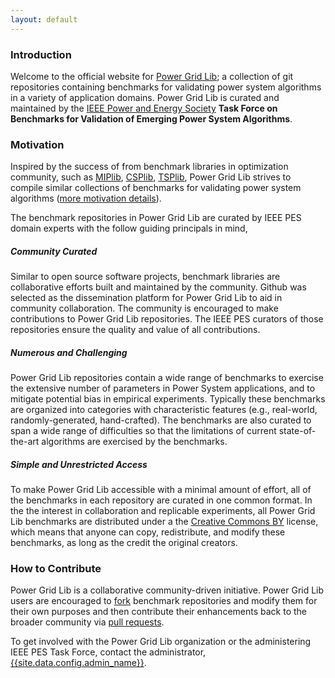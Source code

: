 ```yaml
---
layout: default
---
```


### Introduction

Welcome to the official website for [Power Grid Lib](https://github.com/power-grid-lib); a collection of git repositories containing benchmarks for validating power system algorithms in a variety of application domains.
Power Grid Lib is curated and maintained by the [IEEE Power and Energy Society](http://www.ieee-pes.org/) **Task Force on Benchmarks for Validation of Emerging Power System Algorithms**.


### Motivation

Inspired by the success of from benchmark libraries in optimization community, such as [MIPlib](http://miplib.zib.de/), [CSPlib](http://www.csplib.org/), [TSPlib](http://www.iwr.uni-heidelberg.de/groups/comopt/software/TSPLIB95/), Power Grid Lib strives to compile similar collections of benchmarks for validating power system algorithms ([more motivation details](https://www.youtube.com/watch?v=8G2iNigNvVM)).

The benchmark repositories in Power Grid Lib are curated by IEEE PES domain experts with the follow guiding principals in mind,

##### Community Curated

Similar to open source software projects, benchmark libraries are collaborative efforts built and maintained by the community.  Github was selected as the dissemination platform for Power Grid Lib to aid in community collaboration.  The community is encouraged to make contributions to Power Grid Lib repositories.  The IEEE PES curators of those repositories ensure the quality and value of all contributions. 

##### Numerous and Challenging

Power Grid Lib repositories contain a wide range of benchmarks to exercise the extensive number of parameters in Power System applications, and to mitigate potential bias in empirical experiments.  Typically these benchmarks are organized into categories with characteristic features (e.g., real-world, randomly-generated, hand-crafted).  The benchmarks are also curated to span a wide range of difficulties so that the limitations of current state-of-the-art algorithms are exercised by the benchmarks.

##### Simple and Unrestricted Access

To make Power Grid Lib accessible with a minimal amount of effort, all of the benchmarks in each repository are curated in one common format.  In the the interest in collaboration and replicable experiments, all Power Grid Lib benchmarks are distributed under a the [Creative Commons BY](https://creativecommons.org/) license, which means that anyone can copy, redistribute, and modify these benchmarks, as long as the credit the original creators.  


### How to Contribute

Power Grid Lib is a collaborative community-driven initiative.  Power Grid Lib users are encouraged to [fork](https://help.github.com/articles/fork-a-repo/) benchmark repositories and modify them for their own purposes and then contribute their enhancements back to the broader community via [pull requests](https://help.github.com/articles/about-pull-requests/).

To get involved with the Power Grid Lib organization or the administering IEEE PES Task Force, contact the administrator, [{{site.data.config.admin_name}}](https://github.com/{{site.data.config.admin_github_username}}).

